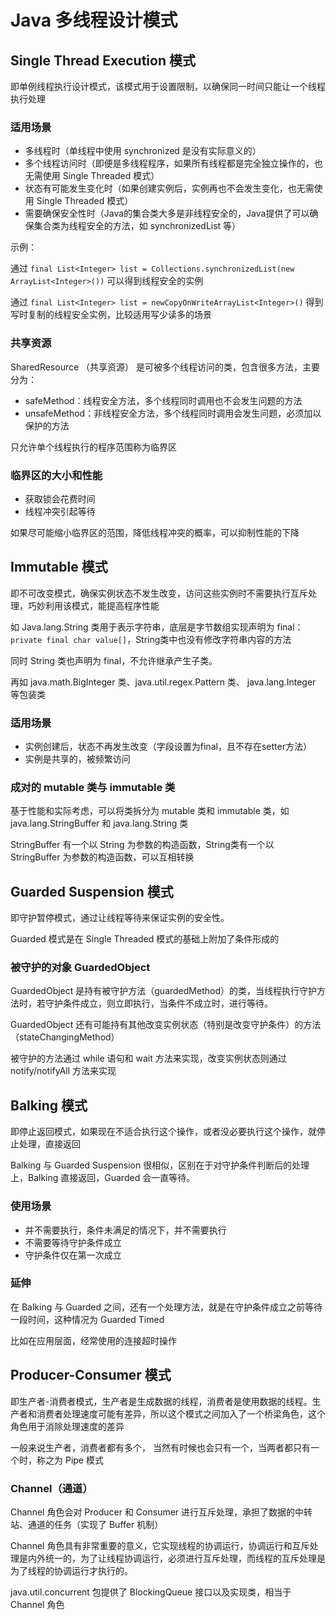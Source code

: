 # Java 多线程设计模式

## Single Thread Execution 模式

即单例线程执行设计模式，该模式用于设置限制，以确保同一时间只能让一个线程执行处理

### 适用场景

* 多线程时（单线程中使用 synchronized 是没有实际意义的）
* 多个线程访问时（即便是多线程程序，如果所有线程都是完全独立操作的，也无需使用 Single Threaded 模式）
* 状态有可能发生变化时（如果创建实例后，实例再也不会发生变化，也无需使用 Single Threaded 模式）
* 需要确保安全性时（Java的集合类大多是非线程安全的，Java提供了可以确保集合类为线程安全的方法，如 synchronizedList 等）

示例：

通过 `final List<Integer> list = Collections.synchronizedList(new ArrayList<Integer>())` 可以得到线程安全的实例

通过 `final List<Integer> list = newCopyOnWriteArrayList<Integer>()` 得到写时复制的线程安全实例，比较适用写少读多的场景

### 共享资源

SharedResource （共享资源） 是可被多个线程访问的类，包含很多方法，主要分为：

* safeMethod：线程安全方法，多个线程同时调用也不会发生问题的方法
* unsafeMethod：非线程安全方法，多个线程同时调用会发生问题，必须加以保护的方法

只允许单个线程执行的程序范围称为临界区

### 临界区的大小和性能

* 获取锁会花费时间
* 线程冲突引起等待

如果尽可能缩小临界区的范围，降低线程冲突的概率，可以抑制性能的下降

## Immutable 模式

即不可改变模式，确保实例状态不发生改变，访问这些实例时不需要执行互斥处理，巧妙利用该模式，能提高程序性能

如 Java.lang.String 类用于表示字符串，底层是字节数组实现声明为 final：`private final char value[]`，String类中也没有修改字符串内容的方法

同时 String 类也声明为 final，不允许继承产生子类。

再如 java.math.BigInteger 类、java.util.regex.Pattern 类、 java.lang.Integer 等包装类

### 适用场景

* 实例创建后，状态不再发生改变（字段设置为final，且不存在setter方法）
* 实例是共享的，被频繁访问

### 成对的 mutable 类与 immutable 类

基于性能和实际考虑，可以将类拆分为 mutable 类和 immutable 类，如 java.lang.StringBuffer 和 java.lang.String 类

StringBuffer 有一个以 String 为参数的构造函数，String类有一个以 StringBuffer 为参数的构造函数，可以互相转换

## Guarded Suspension 模式

即守护暂停模式，通过让线程等待来保证实例的安全性。

Guarded 模式是在 Single Threaded 模式的基础上附加了条件形成的

### 被守护的对象 GuardedObject

GuardedObject 是持有被守护方法（guardedMethod）的类，当线程执行守护方法时，若守护条件成立，则立即执行，当条件不成立时，进行等待。

GuardedObject 还有可能持有其他改变实例状态（特别是改变守护条件）的方法（stateChangingMethod）

被守护的方法通过 while 语句和 wait 方法来实现，改变实例状态则通过 notify/notifyAll 方法来实现

## Balking 模式

即停止返回模式，如果现在不适合执行这个操作，或者没必要执行这个操作，就停止处理，直接返回

Balking 与 Guarded Suspension 很相似，区别在于对守护条件判断后的处理上，Balking 直接返回，Guarded 会一直等待。

### 使用场景

* 并不需要执行，条件未满足的情况下，并不需要执行
* 不需要等待守护条件成立
* 守护条件仅在第一次成立

### 延伸

在 Balking 与 Guarded 之间，还有一个处理方法，就是在守护条件成立之前等待一段时间，这种情况为 Guarded Timed

比如在应用层面，经常使用的连接超时操作

## Producer-Consumer 模式

即生产者-消费者模式，生产者是生成数据的线程，消费者是使用数据的线程。生产者和消费者处理速度可能有差异，所以这个模式之间加入了一个桥梁角色，这个角色用于消除处理速度的差异

一般来说生产者，消费者都有多个， 当然有时候也会只有一个，当两者都只有一个时，称之为 Pipe 模式

### Channel（通道）

Channel 角色会对 Producer 和 Consumer 进行互斥处理，承担了数据的中转站、通道的任务（实现了 Buffer 机制）

Channel 角色具有非常重要的意义，它实现线程的协调运行，协调运行和互斥处理是内外统一的，为了让线程协调运行，必须进行互斥处理，而线程的互斥处理是为了线程的协调运行才执行的。

java.util.concurrent 包提供了 BlockingQueue 接口以及实现类，相当于 Channel 角色





 






